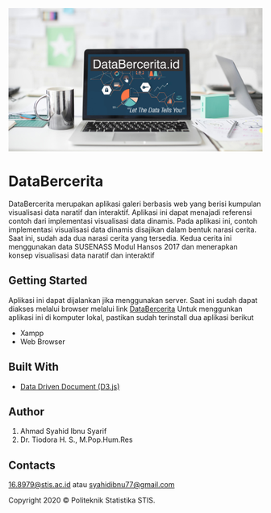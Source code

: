 ![Bekgron](img/bekgronn5.jpg?raw=true)
# DataBercerita
DataBercerita merupakan aplikasi galeri berbasis web yang berisi kumpulan visualisasi data naratif dan interaktif. Aplikasi ini dapat menajadi referensi contoh dari implementasi visualisasi data dinamis. Pada aplikasi ini, contoh implementasi visualisasi data dinamis disajikan dalam bentuk narasi cerita. Saat ini, sudah ada dua narasi cerita yang tersedia. Kedua cerita ini menggunakan data SUSENASS Modul Hansos 2017 dan menerapkan konsep visualisasi data naratif dan interaktif

## Getting Started
Aplikasi ini dapat dijalankan jika menggunakan server. Saat ini sudah dapat diakses melalui browser melalui link [DataBercerita](syahidibnoe.github.io/databercerita.id)
Untuk menggunkan aplikasi ini di komputer lokal, pastikan sudah terinstall dua aplikasi berikut
- Xampp
- Web Browser

## Built With

* [Data Driven Document (D3.js)](d3js.org/)

## Author

1. Ahmad Syahid Ibnu Syarif
2. Dr. Tiodora H. S., M.Pop.Hum.Res

## Contacts
16.8979@stis.ac.id atau syahidibnu77@gmail.com

Copyright 2020 © Politeknik Statistika STIS.
